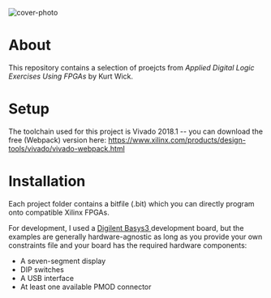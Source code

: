 ![cover-photo](https://i.thenile.io/r1000/9781681746616.jpg)

# About

This repository contains a selection of proejcts from *Applied Digital Logic Exercises Using FPGAs* by Kurt Wick.

# Setup

The toolchain used for this project is Vivado 2018.1 -- you can download the free (Webpack) version here: https://www.xilinx.com/products/design-tools/vivado/vivado-webpack.html


# Installation

Each project folder contains a bitfile (.bit) which you can directly program onto compatible Xilinx FPGAs.

For development, I used a [Digilent Basys3 ](https://store.digilentinc.com/basys-3-artix-7-fpga-trainer-board-recommended-for-introductory-users/) development board, but the examples are generally hardware-agnostic as long as you provide your own constraints file and your board has the required hardware components:

* A seven-segment display
* DIP switches
* A USB interface
* At least one available PMOD connector


